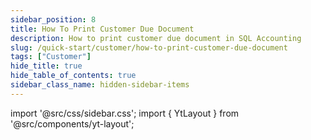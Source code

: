 ```yaml
---
sidebar_position: 8
title: How To Print Customer Due Document
description: How to print customer due document in SQL Accounting
slug: /quick-start/customer/how-to-print-customer-due-document
tags: ["Customer"]
hide_title: true
hide_table_of_contents: true
sidebar_class_name: hidden-sidebar-items
---
```


import '@src/css/sidebar.css';
import { YtLayout } from '@src/components/yt-layout';

<YtLayout
    videoId="CZX423LFo-Y"
/>
